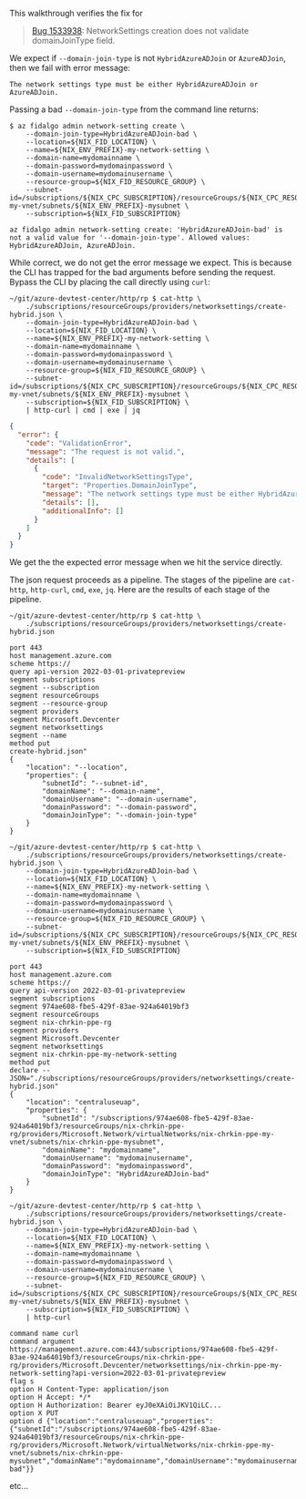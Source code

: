 This walkthrough verifies the fix for
> [Bug 1533938](https://dev.azure.com/devdiv/OnlineServices/_sprints/taskboard/Azure%20Lab%20Services%20-%20Fidalgo/OnlineServices/Copper/CY22%20Q2/2Wk/2Wk3?workitem=1533938): NetworkSettings creation does not validate domainJoinType field. 

We expect if `--domain-join-type` is not `HybridAzureADJoin` or `AzureADJoin`, then we fail with error message:
```
The network settings type must be either HybridAzureADJoin or AzureADJoin.
```
Passing a bad `--domain-join-type` from the command line returns:
```
$ az fidalgo admin network-setting create \
    --domain-join-type=HybridAzureADJoin-bad \
    --location=${NIX_FID_LOCATION} \
    --name=${NIX_ENV_PREFIX}-my-network-setting \
    --domain-name=mydomainname \
    --domain-password=mydomainpassword \
    --domain-username=mydomainusername \
    --resource-group=${NIX_FID_RESOURCE_GROUP} \
    --subnet-id=/subscriptions/${NIX_CPC_SUBSCRIPTION}/resourceGroups/${NIX_CPC_RESOURCE_GROUP}/providers/Microsoft.Network/virtualNetworks/${NIX_ENV_PREFIX}-my-vnet/subnets/${NIX_ENV_PREFIX}-mysubnet \
    --subscription=${NIX_FID_SUBSCRIPTION}
```
```
az fidalgo admin network-setting create: 'HybridAzureADJoin-bad' is not a valid value for '--domain-join-type'. Allowed values: HybridAzureADJoin, AzureADJoin.
```
While correct, we do not get the error message we expect. This is because the CLI has trapped for the bad arguments before sending the request. Bypass the CLI by placing the call directly using `curl`:
```
~/git/azure-devtest-center/http/rp $ cat-http \
    ./subscriptions/resourceGroups/providers/networksettings/create-hybrid.json \
    --domain-join-type=HybridAzureADJoin-bad \
    --location=${NIX_FID_LOCATION} \
    --name=${NIX_ENV_PREFIX}-my-network-setting \
    --domain-name=mydomainname \
    --domain-password=mydomainpassword \
    --domain-username=mydomainusername \
    --resource-group=${NIX_FID_RESOURCE_GROUP} \
    --subnet-id=/subscriptions/${NIX_CPC_SUBSCRIPTION}/resourceGroups/${NIX_CPC_RESOURCE_GROUP}/providers/Microsoft.Network/virtualNetworks/${NIX_ENV_PREFIX}-my-vnet/subnets/${NIX_ENV_PREFIX}-mysubnet \
    --subscription=${NIX_FID_SUBSCRIPTION} \
    | http-curl | cmd | exe | jq
```

```json
{
  "error": {
    "code": "ValidationError",
    "message": "The request is not valid.",
    "details": [
      {
        "code": "InvalidNetworkSettingsType",
        "target": "Properties.DomainJoinType",
        "message": "The network settings type must be either HybridAzureADJoin or AzureADJoin.",
        "details": [],
        "additionalInfo": []
      }
    ]
  }
}
```
We get the the expected error message when we hit the service directly.

The json request proceeds as a pipeline. The stages of the pipeline are `cat-http`, `http-curl`, `cmd`, `exe`, `jq`. Here are the results of each stage of the pipeline.
```
~/git/azure-devtest-center/http/rp $ cat-http \
    ./subscriptions/resourceGroups/providers/networksettings/create-hybrid.json
```
```
port 443 
host management.azure.com 
scheme https:// 
query api-version 2022-03-01-privatepreview
segment subscriptions
segment --subscription
segment resourceGroups
segment --resource-group
segment providers
segment Microsoft.Devcenter
segment networksettings
segment --name
method put
create-hybrid.json"
{
    "location": "--location",
    "properties": {
        "subnetId": "--subnet-id",
        "domainName": "--domain-name",
        "domainUsername": "--domain-username",
        "domainPassword": "--domain-password",
        "domainJoinType": "--domain-join-type"
    }
}
```
```
~/git/azure-devtest-center/http/rp $ cat-http \
    ./subscriptions/resourceGroups/providers/networksettings/create-hybrid.json \
    --domain-join-type=HybridAzureADJoin-bad \
    --location=${NIX_FID_LOCATION} \
    --name=${NIX_ENV_PREFIX}-my-network-setting \
    --domain-name=mydomainname \
    --domain-password=mydomainpassword \
    --domain-username=mydomainusername \
    --resource-group=${NIX_FID_RESOURCE_GROUP} \
    --subnet-id=/subscriptions/${NIX_CPC_SUBSCRIPTION}/resourceGroups/${NIX_CPC_RESOURCE_GROUP}/providers/Microsoft.Network/virtualNetworks/${NIX_ENV_PREFIX}-my-vnet/subnets/${NIX_ENV_PREFIX}-mysubnet \
    --subscription=${NIX_FID_SUBSCRIPTION}
```
```
port 443 
host management.azure.com 
scheme https:// 
query api-version 2022-03-01-privatepreview
segment subscriptions
segment 974ae608-fbe5-429f-83ae-924a64019bf3
segment resourceGroups
segment nix-chrkin-ppe-rg
segment providers
segment Microsoft.Devcenter
segment networksettings
segment nix-chrkin-ppe-my-network-setting
method put
declare -- JSON="./subscriptions/resourceGroups/providers/networksettings/create-hybrid.json"
{
    "location": "centraluseuap",
    "properties": {
        "subnetId": "/subscriptions/974ae608-fbe5-429f-83ae-924a64019bf3/resourceGroups/nix-chrkin-ppe-rg/providers/Microsoft.Network/virtualNetworks/nix-chrkin-ppe-my-vnet/subnets/nix-chrkin-ppe-mysubnet",
        "domainName": "mydomainname",
        "domainUsername": "mydomainusername",
        "domainPassword": "mydomainpassword",
        "domainJoinType": "HybridAzureADJoin-bad"
    }
}
```
```
~/git/azure-devtest-center/http/rp $ cat-http \
    ./subscriptions/resourceGroups/providers/networksettings/create-hybrid.json \
    --domain-join-type=HybridAzureADJoin-bad \
    --location=${NIX_FID_LOCATION} \
    --name=${NIX_ENV_PREFIX}-my-network-setting \
    --domain-name=mydomainname \
    --domain-password=mydomainpassword \
    --domain-username=mydomainusername \
    --resource-group=${NIX_FID_RESOURCE_GROUP} \
    --subnet-id=/subscriptions/${NIX_CPC_SUBSCRIPTION}/resourceGroups/${NIX_CPC_RESOURCE_GROUP}/providers/Microsoft.Network/virtualNetworks/${NIX_ENV_PREFIX}-my-vnet/subnets/${NIX_ENV_PREFIX}-mysubnet \
    --subscription=${NIX_FID_SUBSCRIPTION} \
    | http-curl
```
```
command name curl
command argument https://management.azure.com:443/subscriptions/974ae608-fbe5-429f-83ae-924a64019bf3/resourceGroups/nix-chrkin-ppe-rg/providers/Microsoft.Devcenter/networksettings/nix-chrkin-ppe-my-network-setting?api-version=2022-03-01-privatepreview
flag s
option H Content-Type: application/json
option H Accept: */*
option H Authorization: Bearer eyJ0eXAiOiJKV1QiLC...
option X PUT
option d {"location":"centraluseuap","properties":{"subnetId":"/subscriptions/974ae608-fbe5-429f-83ae-924a64019bf3/resourceGroups/nix-chrkin-ppe-rg/providers/Microsoft.Network/virtualNetworks/nix-chrkin-ppe-my-vnet/subnets/nix-chrkin-ppe-mysubnet","domainName":"mydomainname","domainUsername":"mydomainusername","domainPassword":"mydomainpassword","domainJoinType":"HybridAzureADJoin-bad"}}
```
etc...